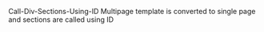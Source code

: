 Call-Div-Sections-Using-ID
Multipage template is converted to single page and sections are called using ID


